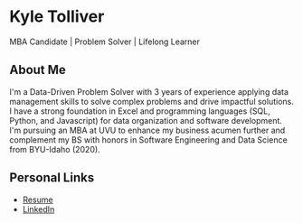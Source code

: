 # Kyle Tolliver

MBA Candidate | Problem Solver | Lifelong Learner

## About Me

I'm a Data-Driven Problem Solver with 3 years of experience applying data management skills to solve complex problems and drive impactful solutions. I have a strong foundation in Excel and programming languages (SQL, Python, and Javascript) for data organization and software development. I'm pursuing an MBA at UVU to enhance my business acumen further and complement my BS with honors in Software Engineering and Data Science from BYU-Idaho (2020).

## Personal Links

<!-- - [Portfolio](https://ktolliver.org) -->
- [Resume](https://resume.ktolliver.org/)
- [LinkedIn](https://www.linkedin.com/in/kctolli/)

<!-- 
# 👋 Hi, I'm kctolli

## About Me
I'm a passionate software developer with a love for solving complex problems and building innovative solutions. I have experience in various programming languages and frameworks, and I enjoy learning new technologies and improving my skills.

## Skills
- **Languages**: Python, JavaScript, TypeScript, Java, C++
- **Frameworks**: React, Node.js, Express, Spring Boot
- **Tools & Platforms**: Git, Docker, Kubernetes, AWS, Jenkins
- **Databases**: MySQL, PostgreSQL, MongoDB

## Projects
### Project 1: [Awesome Project](https://github.com/kctolli/awesome-project)
A brief description of the project, its purpose, and the technologies used.

### Project 2: [Another Cool Project](https://github.com/kctolli/another-cool-project)
A brief description of the project, its purpose, and the technologies used.

## GitHub Stats
![kctolli's GitHub stats](https://github-readme-stats.vercel.app/api?username=kctolli&show_icons=true&theme=radical)

![](https://mygithubstatsapi-kctolli.vercel.app/api?username=kctolli&show_icons=true&count_private=true&rank_icon=github)

![](https://mygithubstatsapi-kctolli.vercel.app/api/top-langs/?username=kctolli&layout=compact&count_private=true)

![GitHub Streak](https://streak-stats.demolab.com?user=kctolli&exclude_days=Sun%2CSat)
![GitHub Streak](https://streak-stats.demolab.com?user=kctolli&mode=weekly&exclude_days=Sun%2CSat&hide_total_contributions=true)


## Contact Me
- **Email**: [kctolli@example.com](mailto:kctolli@example.com)
- **LinkedIn**: [kctolli](https://www.linkedin.com/in/kctolli)
- **Twitter**: [@kctolli](https://twitter.com/kctolli)

Feel free to reach out if you'd like to collaborate on a project or just want to chat about technology!

-->

